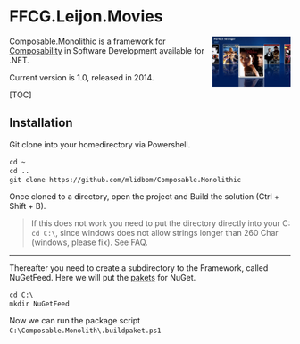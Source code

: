 # FFCG.Leijon.Movies
<img align="right" style="height:90px;width:140px" src="mce7_lg.jpg">

Composable.Monolithic is a framework for [Composability](https://en.wikipedia.org/wiki/Composability) in Software Development available for .NET.

Current version is 1.0, released in 2014.

[TOC]

## Installation

Git clone into your homedirectory via Powershell.

    cd ~
    cd ..
    git clone https://github.com/mlidbom/Composable.Monolithic

Once cloned to a directory, open the project and Build the solution (Ctrl + Shift + B).

> If this does not work you need to put the directory directly into your C: `cd C:\`, since windows does not allow strings longer than 260 Char (windows, please fix). See FAQ.

___
Thereafter you need to create a subdirectory to the Framework, called NuGetFeed. Here we will put the [pakets](https://fsprojects.github.io/Paket/) for NuGet.

    cd C:\
    mkdir NuGetFeed

Now we can run the package script `C:\Composable.Monolith\.buildpaket.ps1`
